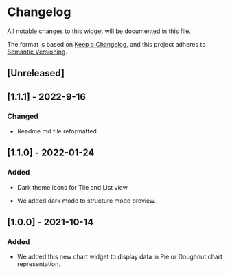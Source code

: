 # Changelog

All notable changes to this widget will be documented in this file.

The format is based on [Keep a Changelog](https://keepachangelog.com/en/1.0.0/), and this project adheres to [Semantic Versioning](https://semver.org/spec/v2.0.0.html).

## [Unreleased]

## [1.1.1] - 2022-9-16

### Changed

-   Readme.md file reformatted.

## [1.1.0] - 2022-01-24

### Added

-   Dark theme icons for Tile and List view.

-   We added dark mode to structure mode preview.

## [1.0.0] - 2021-10-14

### Added

-   We added this new chart widget to display data in Pie or Doughnut chart representation.
